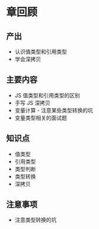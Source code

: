 # 章回顾

## 产出

- 认识值类型和引用类型
- 学会深拷贝

## 主要内容

- JS 值类型和引用类型的区别
- 手写 JS 深拷贝
- 变量计算 - 注意某些类型转换的坑
- 变量类型相关的面试题

## 知识点

- 值类型
- 引用类型
- 类型判断
- 类型转换
- 深拷贝

## 注意事项

- 注意类型转换的坑

